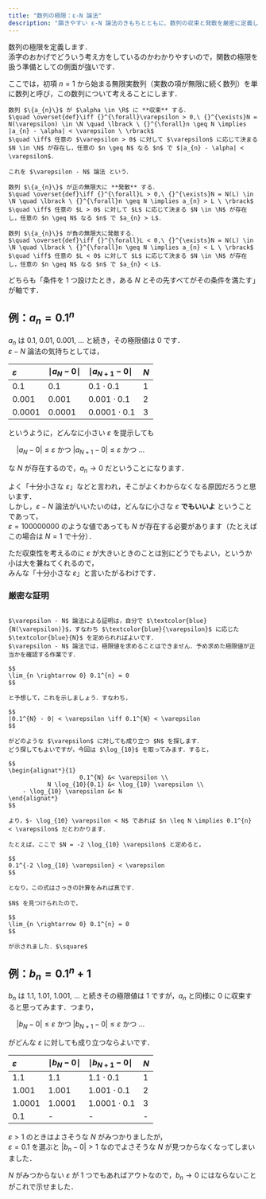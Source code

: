 ```yaml
---
title: "数列の極限：ε-N 論法"
description: "躓きやすい ε-N 論法のきもちとともに、数列の収束と発散を厳密に定義します。数列 {a_n} が α ∈ R に収束する ⇔ 任意の ε > 0 に対して ε に応じて決まる N が存在し、任意の n ≧ N なる n で　|a_n - α| < ε"
---
```


数列の極限を定義します．  
添字のおかげでどういう考え方をしているのかわかりやすいので，関数の極限を扱う準備としての側面が強いです．

ここでは，初項 $n = 1$ から始まる無限実数列（実数の項が無限に続く数列）を単に数列と呼び，この数列について考えることにします．

~~~definition:数列の収束
数列 $\{a_{n}\}$ が $\alpha \in \R$ に **収束** する．  
$\quad \overset{def}\iff {}^{\forall}\varepsilon > 0,\ {}^{\exists}N = N(\varepsilon) \in \N \quad \lbrack \ {}^{\forall}n \geq N \implies |a_{n} - \alpha| < \varepsilon \ \rbrack$  
$\quad \iff$ 任意の $\varepsilon > 0$ に対して $\varepsilon$ に応じて決まる $N \in \N$ が存在し，任意の $n \geq N$ なる $n$ で $|a_{n} - \alpha| < \varepsilon$．

これを $\varepsilon - N$ 論法 という．
~~~

~~~definition:数列の発散
数列 $\{a_{n}\}$ が正の無限大に **発散** する．  
$\quad \overset{def}\iff {}^{\forall}L > 0,\ {}^{\exists}N = N(L) \in \N \quad \lbrack \ {}^{\forall}n \geq N \implies a_{n} > L \ \rbrack$  
$\quad \iff$ 任意の $L > 0$ に対して $L$ に応じて決まる $N \in \N$ が存在し，任意の $n \geq N$ なる $n$ で $a_{n} > L$．

数列 $\{a_{n}\}$ が負の無限大に発散する．  
$\quad \overset{def}\iff {}^{\forall}L < 0,\ {}^{\exists}N = N(L) \in \N \quad \lbrack \ {}^{\forall}n \geq N \implies a_{n} < L \ \rbrack$  
$\quad \iff$ 任意の $L < 0$ に対して $L$ に応じて決まる $N \in \N$ が存在し，任意の $n \geq N$ なる $n$ で $a_{n} < L$．
~~~

どちらも「条件を $1$ つ設けたとき，ある $N$ とその先すべてがその条件を満たす」が軸です．

## 例：$a_{n} = 0.1^{n}$

$a_{n}$ は $0.1,\ 0.01,\ 0.001,\ ...$ と続き，その極限値は $0$ です．  
$\varepsilon - N$ 論法の気持ちとしては，

| $\varepsilon$ | $\mid a_{N} - 0 \mid$ | $\mid a_{N + 1} - 0 \mid$ | $N$ |
| :-- | :-- | :-- | :-- |
| $0.1$ | $0.1$ | $0.1 \cdot 0.1$ | $1$ |
| $0.001$ | $0.001$ | $0.001 \cdot 0.1$ | $2$ |
| $0.0001$ | $0.0001$ | $0.0001 \cdot 0.1$ | $3$ |

というように，どんなに小さい $\varepsilon$ を提示しても  

$\quad |a_{N} - 0| \leq \varepsilon$ かつ $|a_{N + 1} - 0| \leq \varepsilon$ かつ ...  

な $N$ が存在するので，$a_{n} \rightarrow 0$ だということになります．

よく「十分小さな $\varepsilon$」などと言われ，そこがよくわからなくなる原因だろうと思います．  
しかし，$\varepsilon - N$ 論法がいいたいのは，どんなに小さな $\varepsilon$ **でもいいよ** ということであって，  
$\varepsilon = 100000000$ のような値であっても $N$ が存在する必要があります（たとえばこの場合は $N = 1$ で十分）．

ただ収束性を考えるのに $\varepsilon$ が大きいときのことは別にどうでもよい，というか小は大を兼ねてくれるので，  
みんな「十分小さな $\varepsilon$」と言いたがるわけです．

### 厳密な証明

~~~spoiler:close

$\varepsilon - N$ 論法による証明は，自分で $\textcolor{blue}{N(\varepsilon)}$，すなわち $\textcolor{blue}{\varepsilon}$ に応じた $\textcolor{blue}{N}$ を定められればよいです．  
$\varepsilon - N$ 論法では，極限値を求めることはできません．予め求めた極限値が正当かを確認する作業です．

$$
\lim_{n \rightarrow 0} 0.1^{n} = 0
$$

と予想して，これを示しましょう．すなわち，

$$
|0.1^{N} - 0| < \varepsilon \iff 0.1^{N} < \varepsilon
$$

がどのような $\varepsilon$ に対しても成り立つ $N$ を探します．  
どう探してもよいですが，今回は $\log_{10}$ を取ってみます．すると，

$$
\begin{alignat*}{1}
                    0.1^{N} &< \varepsilon \\
           N \log_{10}{0.1} &< \log_{10} \varepsilon \\
    - \log_{10} \varepsilon &< N
\end{alignat*}
$$

より，$- \log_{10} \varepsilon < N$ であれば $n \leq N \implies 0.1^{n} < \varepsilon$ だとわかります．

たとえば，ここで $N = -2 \log_{10} \varepsilon$ と定めると，

$$
0.1^{-2 \log_{10} \varepsilon} < \varepsilon
$$

となり，この式はさっきの計算をみれば真です．

$N$ を見つけられたので，

$$
\lim_{n \rightarrow 0} 0.1^{n} = 0
$$

が示されました．$\square$

~~~

## 例：$b_{n} = 0.1^{n} + 1$

$b_{n}$ は $1.1,\ 1.01,\ 1.001,\ ...$ と続きその極限値は $1$ ですが，$a_{n}$ と同様に $0$ に収束すると思ってみます．つまり，

$\quad |b_{N} - 0| \leq \varepsilon$ かつ $|b_{N + 1} - 0| \leq \varepsilon$ かつ ...  

がどんな $\varepsilon$ に対しても成り立つならよいです．

| $\varepsilon$ | $\mid b_{N} - 0 \mid$ | $\mid b_{N + 1} - 0 \mid$ | $N$ |
| :-- | :-- | :-- | :-- |
| $1.1$ | $1.1$ | $1.1 \cdot 0.1$ | $1$ |
| $1.001$ | $1.001$ | $1.001 \cdot 0.1$ | $2$ |
| $1.0001$ | $1.0001$ | $1.0001 \cdot 0.1$ | $3$ |
| $0.1$ | - | - | - |

$\varepsilon > 1$ のときはよさそうな $N$ がみつかりましたが，  
$\varepsilon = 0.1$ を選ぶと $|b_{n} - 0| > 1$ なのでよさそうな $N$ が見つからなくなってしまいました．

$N$ がみつからない $\varepsilon$ が $1$ つでもあればアウトなので，$b_{n} \rightarrow 0$ にはならないことがこれで示せました．
